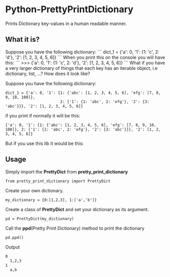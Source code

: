Python-PrettyPrintDictionary
============================

Prints Dictionary key-values in a human readable manner.

<h2>What it is?</h2>
Suppose you have the following dictionary:
```
dict_1 = {'a': 0, '1': {1: 'c', 2: 'd'}, '2': [1, 2, 3, 4, 5, 6]}
```
When you print this on the console you will have this:
```
>>> {'a': 0, '1': {1: 'c', 2: 'd'}, '2': [1, 2, 3, 4, 5, 6]}
```
What if you have a very larger dictionary of things that each key has an iterable object, i.e dictionary, list, ...? How does it look like?

Suppose you have the following dictionary:
```
dict_1 = {'a': 0, '1': {1: {'abc': [1, 2, 3, 4, 5, 6], 'efg': [7, 8, 9, 10, 100]},
                        2: {'1': {1: 'abc', 2: 'efg'}, '2': {3: 'abc'}}}, '2': [1, 2, 3, 4, 5, 6]}
```
if you print if normally it will be this:
```
{'a': 0, '1': {1: {'abc': [1, 2, 3, 4, 5, 6], 'efg': [7, 8, 9, 10, 100]}, 2: {'1': {1: 'abc', 2: 'efg'}, '2': {3: 'abc'}}}, '2': [1, 2, 3, 4, 5, 6]}
```
But if you use this lib it would be this:


<h2>Usage</h2>

Simply import the <b>PrettyDict</b> from <b>pretty_print_dictionary</b> 
```
from pretty_print_dictionary import PrettyDict
```

Create your own dictionary.
```
my_dictionary = {0:[1,2,3], 1:['a','b']}
```

Create a class of <b>PrettyDict</b> and set your dictionary as its argument.
```
pd = PrettyDict(my_dictionary)
```

Call the <b>ppd</b>(Pretty Print Dictionary) method to print the dictionary
```
pd.ppd()
```

Output
```
0
  1,2,3 
1   
  a,b 
```

